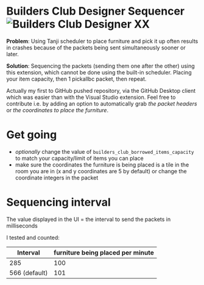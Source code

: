 # Builders Club Designer Sequencer ![Builders Club Designer XX](https://images.habbo.com/c_images/album1584/ACH_RoomDecoBC20.gif)

**Problem**: Using Tanji scheduler to place furniture and pick it up often results in crashes because of the packets being sent simultaneously sooner or later.

**Solution**: Sequencing the packets (sending them one after the other) using this extension, which cannot be done using the built-in scheduler. Placing your item capacity, then 1 pickallbc packet, then repeat.

Actually my first to GitHub pushed repository, via the GitHub Desktop client which was easier than with the Visual Studio extension.
Feel free to contribute i.e. by adding an option to automatically grab *the packet headers* or *the coordinates to place the furniture*.

# Get going
- *optionally* change the value of `builders_club_borrowed_items_capacity` to match your capacity/limit of items you can place
- make sure the coordinates the furniture is being placed is a tile in the room you are in (x and y coordinates are 5 by default) or change the coordinate integers in the packet

# Sequencing interval
The value displayed in the UI = the interval to send the packets in milliseconds

I tested and counted:

| Interval      | furniture being placed per minute |
|---------------|-----------------------------------|
| 285           | 100                               |
| 566 (default) | 101                               |
